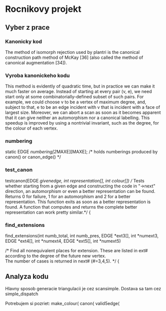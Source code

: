 # Rocnikovy projekt


## Vyber z prace

### Kanonicky kod
The method of isomorph rejection used by plantri is the canonical construction
path method of McKay [36] (also called the method of canonical augmentation [34]).

### Vyroba kanonickeho kodu

This method is evidently of quadratic time, but in practice we can make it much
faster on average. Instead of starting at every pair (v, e), we need start only at some
combinatorially-defined subset of such pairs. For example, we could choose v to be a
vertex of maximum degree, and, subject to that, e to be an edge incident with v that
is incident with a face of largest size. Moreover, we can abort a scan as soon as it
becomes apparent that it can give neither an automorphism nor a canonical labelling.
This speedup is improved by using a nontrivial invariant, such as the degree, for the
colour of each vertex.

### numbering
static EDGE *numbering[2*MAXE][MAXE]; 
  /* holds numberings produced by canon() or canon_edge() */


### test_canon
testcanon(EDGE *givenedge, int representation[], int colour[])
/* Tests whether starting from a given edge and constructing the code in
   "->next" direction, an automorphism or even a better representation 
   can be found. Returns 0 for failure, 1 for an automorphism and 2 for 
   a better representation.  This function exits as soon as a better 
   representation is found. A function that computes and returns the 
   complete better representation can work pretty similar.*/
{


### find_extensions
find_extensions(int numb_total, int numb_pres,
                EDGE *ext3[], int *numext3, 
                EDGE *ext4[], int *numext4,
                EDGE *ext5[], int *numext5)

/* Find all nonequivalent places for extension.
   These are listed in ext# according to the degree of the future new vertex.  
   The number of cases is returned in next# (#=3,4,5). */
{

## Analyza kodu
Hlavny sposob generacie triangulacii je cez scansimple. Dostava sa tam cez simple_dispatch

Potrebujem si pozriet:
make_colour(
canon(
valid5edge(


